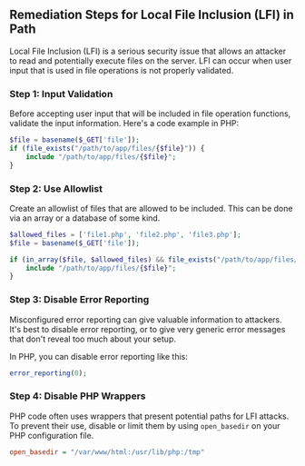 

## Remediation Steps for Local File Inclusion (LFI) in Path
Local File Inclusion (LFI) is a serious security issue that allows an attacker to read and potentially execute files on the server. LFI can occur when user input that is used in file operations is not properly validated. 

### Step 1: Input Validation
Before accepting user input that will be included in file operation functions, validate the input information. Here's a code example in PHP:

```php
$file = basename($_GET['file']); 
if (file_exists("/path/to/app/files/{$file}")) {
    include "/path/to/app/files/{$file}";
}
```

### Step 2: Use Allowlist
Create an allowlist of files that are allowed to be included. This can be done via an array or a database of some kind.

```php
$allowed_files = ['file1.php', 'file2.php', 'file3.php'];
$file = basename($_GET['file']);

if (in_array($file, $allowed_files) && file_exists("/path/to/app/files/{$file}")) {
    include "/path/to/app/files/{$file}";
}
```

### Step 3: Disable Error Reporting
Misconfigured error reporting can give valuable information to attackers. It's best to disable error reporting, or to give very generic error messages that don't reveal too much about your setup.

In PHP, you can disable error reporting like this:

```php
error_reporting(0);
```

### Step 4: Disable PHP Wrappers
PHP code often uses wrappers that present potential paths for LFI attacks. To prevent their use, disable or limit them by using `open_basedir` on your PHP configuration file.

```ini
open_basedir = "/var/www/html:/usr/lib/php:/tmp"
```